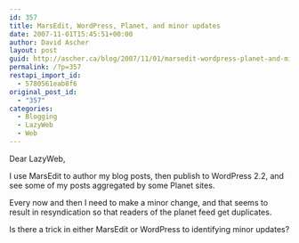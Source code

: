 ```yaml
---
id: 357
title: MarsEdit, WordPress, Planet, and minor updates
date: 2007-11-01T15:45:51+00:00
author: David Ascher
layout: post
guid: http://ascher.ca/blog/2007/11/01/marsedit-wordpress-planet-and-minor-updates/
permalink: /?p=357
restapi_import_id:
  - 5780561eab8f6
original_post_id:
  - "357"
categories:
  - Blogging
  - LazyWeb
  - Web
---
```

Dear LazyWeb,

I use MarsEdit to author my blog posts, then publish to WordPress 2.2, and see some of my posts aggregated by some Planet sites.

Every now and then I need to make a minor change, and that seems to result in resyndication so that readers of the planet feed get duplicates.

Is there a trick in either MarsEdit or WordPress to identifying minor updates?
